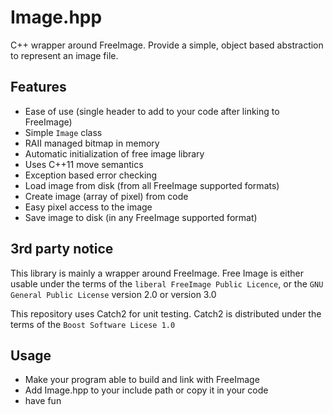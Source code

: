 # Image.hpp

C++ wrapper around FreeImage. Provide a simple, object based abstraction to represent an image file.

## Features

- Ease of use (single header to add to your code after linking to FreeImage)
- Simple `Image` class
- RAII managed bitmap in memory
- Automatic initialization of free image library
- Uses C++11 move semantics
- Exception based error checking
- Load image from disk (from all FreeImage supported formats)
- Create image (array of pixel) from code
- Easy pixel access to the image
- Save image to disk (in any FreeImage supported format)

## 3rd party notice

This library is mainly a wrapper around FreeImage. Free Image is either usable under the terms of the `liberal FreeImage Public Licence`, or the `GNU General Public License` version 2.0 or version 3.0

This repository uses Catch2 for unit testing. Catch2 is distributed under the terms of the `Boost Software Licese 1.0`

## Usage

- Make your program able to build and link with FreeImage
- Add Image.hpp to your include path or copy it in your code
- have fun

